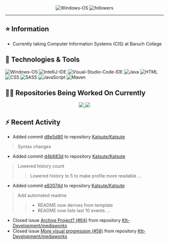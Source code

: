 <div align="center">
    <img 
        src="https://img.shields.io/badge/OS-Windows-informational?style=for-the-badge&color=3278be"
        alt="Windows-OS">
    <img 
        src="https://img.shields.io/github/followers/katsute?color=3278be&style=for-the-badge"
        alt="followers">
</div>

<hr>

## ⭐ Information

 - Currently taking Computer Information Systems (CIS) at Baruch College

## 🔧 Technologies & Tools

<img 
    src="https://img.shields.io/badge/OS-Windows-informational?style=flat-square&color=3278be"
    alt="Windows-OS">
<img 
    src="https://img.shields.io/badge/Editor-IntelliJ_IDEA-informational?style=flat-square&logo=intellij-idea&logoColor=white&color=3278be"
    alt="IntelliJ-IDE">
<img 
    src="https://img.shields.io/badge/Editor-Visual_Studio_Code-informational?style=flat-square&logo=Visual-Studio-Code&logoColor=white&color=3278be"
    alt="Visual-Studio-Code-IDE">
<img 
    src="https://img.shields.io/badge/Code-Java-informational?style=flat-square&logo=java&logoColor=white&color=3278be"
    alt="Java">
<img 
    src="https://img.shields.io/badge/Code-HTML-informational?style=flat-square&logo=html5&logoColor=white&color=3278be"
    alt="HTML">
<img 
    src="https://img.shields.io/badge/Code-CSS-informational?style=flat-square&logo=css-wizardry&logoColor=white&color=3278be"
    alt="CSS">
<img 
    src="https://img.shields.io/badge/Code-SASS-informational?style=flat-square&logo=sass&logoColor=white&color=3278be"
    alt="SASS">
<img 
    src="https://img.shields.io/badge/Code-JavaScript-informational?style=flat-square&logo=javascript&logoColor=white&color=3278be"
    alt="JavaScript">
<img 
    src="https://img.shields.io/badge/Tools-Maven-informational?style=flat-square&logo=apache-maven&logoColor=white&color=3278be"
    alt="Maven">

## 👨‍💻 Repositories Being Worked On Currently
<div align="center">
    <a href="https://github.com/Ktt-Development/ktt-development.github.io">
        <img
            src="https://github-readme-stats.vercel.app/api/pin/?username=ktt-development&repo=ktt-development.github.io&show_owner=true&title_color=3278be&text_color=202020">
    </a>
    <a href="https://github.com/Ktt-Development/rexedia">
        <img
            src="https://github-readme-stats.vercel.app/api/pin/?username=Ktt-Development&repo=rexedia&show_owner=true&title_color=3278be&text_color=202020">
    </a>
</div>

## ⚡ Recent Activity


 - Added commit [d8e5d80](https://github.com/Katsute/Katsute/commit/d8e5d8000ff0d471f301d8ca30d1a37025e52241) to repository [Katsute/Katsute](https://github.com/Katsute/Katsute)
  > Syntax changes
 - Added commit [d4b683d](https://github.com/Katsute/Katsute/commit/d4b683d440007d4f0a32511a0b31f115f451bbc3) to repository [Katsute/Katsute](https://github.com/Katsute/Katsute)
  > Lowered history count          
  >  >           
  >  > Lowered history to 5 to make profile more readable ...
 - Added commit [e82074d](https://github.com/Katsute/Katsute/commit/e82074db50b6ce110dcb904575b078c8b864e210) to repository [Katsute/Katsute](https://github.com/Katsute/Katsute)
  > Add automated readme          
  >  >           
  >  > - README now derives from template          
  >  > - README now lists last 10 events ...
 - Closed issue [Archive Project? (#64)](https://github.com/Ktt-Development/mediaworks/issues/64) from repository [Ktt-Development/mediaworks](https://github.com/Ktt-Development/mediaworks)
 - Closed issue [More visual progression (#58)](https://github.com/Ktt-Development/mediaworks/issues/58) from repository [Ktt-Development/mediaworks](https://github.com/Ktt-Development/mediaworks)
